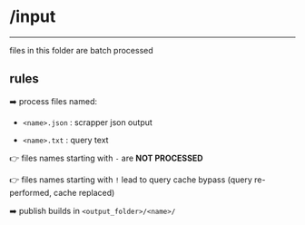 ﻿# /input

___

files in this folder are batch processed

## rules

:arrow_right: process files named:

- `<name>.json` : scrapper json output

- `<name>.txt` : query text

:point_right: files names starting with `-` are **NOT PROCESSED**

:point_right: files names starting with `!` lead to query cache bypass (query re-performed, cache replaced)

:arrow_right: publish builds in `<output_folder>/<name>/`
